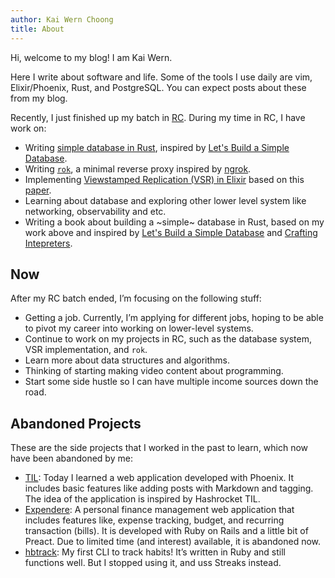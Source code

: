 ```yaml
---
author: Kai Wern Choong
title: About
---
```


Hi, welcome to my blog! I am Kai Wern.

Here I write about software and life. Some of the tools I use daily
are vim, Elixir/Phoenix, Rust, and PostgreSQL. You can expect posts about these from my blog.

Recently, I just finished up my batch in [RC](https://www.recurse.com/). During my time
in RC, I have work on:

- Writing [simple database in Rust](https://github.com/kw7oe/mini-db), inspired by
[Let's Build a Simple Database](https://cstack.github.io/db_tutorial/).
- Writing [`rok`](https://github.com/kw7oe/rok), a minimal reverse proxy inspired by [ngrok](https://ngrok.io).
- Implementing [Viewstamped Replication (VSR) in Elixir](https://github.com/kw7oe/vsr-elixir) based on this
[paper](https://pmg.csail.mit.edu/papers/vr-revisited.pdf).
- Learning about database and exploring other lower level system like networking, observability and etc.
- Writing a book about building a ~simple~ database in Rust, based on my work
above and inspired by
[Let's Build a Simple Database](https://cstack.github.io/db_tutorial/) and
[Crafting Intepreters](https://craftinginterpreters.com/).

## Now

After my RC batch ended, I’m focusing on the following stuff:

- Getting a job. Currently, I’m applying for different jobs, hoping to be able to pivot my career into working on lower-level systems.
- Continue to work on my projects in RC, such as the database system, VSR implementation, and `rok`.
- Learn more about data structures and algorithms.
- Thinking of starting making video content about programming.
- Start some side hustle so I can have multiple income sources down the road.

## Abandoned Projects

These are the side projects that I worked in the past to learn, which now have been abandoned by me:

- [TIL][1]: Today I learned a web application developed with Phoenix. It includes basic features like adding posts with Markdown and tagging. The idea of the application is inspired by Hashrocket TIL.
- [Expendere][2]: A personal finance management web application that includes features like, expense tracking, budget, and recurring transaction (bills). It is developed with Ruby on Rails and a little bit of Preact. Due to limited time (and interest) available, it is abandoned now.
- [hbtrack][3]: My first CLI to track habits! It’s written in Ruby and still functions well. But I stopped using it, and uss Streaks instead.

[1]: https://til.kaiwern.com
[2]: https://expendere.herokuapp.com
[3]: https://github.com/kw7oe/hbtrack
